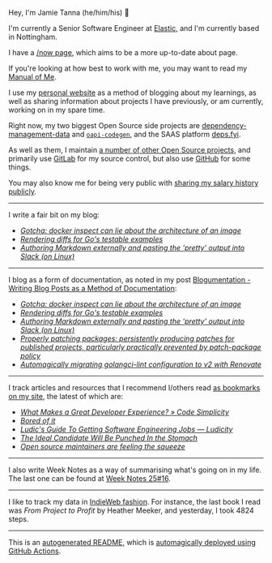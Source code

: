 Hey, I'm Jamie
Tanna (he/him/his) 👋

I'm currently a Senior Software Engineer at [Elastic](https://elastic.co/), and I'm currently based in Nottingham.

I have a [/now page](https://www.jvt.me/now/?utm_campaign=github-jamietanna), which aims to be a more up-to-date about page.

If you're looking at how best to work with me, you may want to read my [Manual of Me](https://manual.jvt.me/?utm_campaign=github-jamietanna).

I use my [personal website](https://www.jvt.me/?utm_campaign=github-jamietanna) as a method of blogging about my learnings, as well as sharing information about projects I have previously, or am currently, working on in my spare time.

Right now, my two biggest Open Source side projects are [dependency-management-data](https://dmd.tanna.dev) and [`oapi-codegen`](https://github.com/deepmap/oapi-codegen/), and the SAAS platform [deps.fyi](https://deps.fyi).

As well as them, I maintain [a number of other Open Source projects](https://www.jvt.me/open-source/?utm_campaign=github-jamietanna), and primarily use [GitLab](https://gitlab.com/jamietanna) for my source control, but also use [GitHub](https://github.com/jamietanna) for some things.

You may also know me for being very public with [sharing my salary history publicly](https://www.jvt.me/salary/?utm_campaign=github-jamietanna).

---

I write a fair bit on my blog:


- [_Gotcha: docker inspect can lie about the architecture of an image_](https://www.jvt.me/posts/2025/04/25/docker-inspect-lies/?utm_campaign=github-jamietanna)
- [_Rendering diffs for Go's testable examples_](https://www.jvt.me/posts/2025/04/24/go-testable-example-diff/?utm_campaign=github-jamietanna)
- [_Authoring Markdown externally and pasting the 'pretty' output into Slack (on Linux)_](https://www.jvt.me/posts/2025/04/19/slack-external-markdown/?utm_campaign=github-jamietanna)

---

I blog as a form of documentation, as noted in my post [Blogumentation - Writing Blog Posts as a Method of Documentation](https://www.jvt.me/posts/2017/06/25/blogumentation/?utm_campaign=github-jamietanna):


- [_Gotcha: docker inspect can lie about the architecture of an image_](https://www.jvt.me/posts/2025/04/25/docker-inspect-lies/?utm_campaign=github-jamietanna)
- [_Rendering diffs for Go's testable examples_](https://www.jvt.me/posts/2025/04/24/go-testable-example-diff/?utm_campaign=github-jamietanna)
- [_Authoring Markdown externally and pasting the 'pretty' output into Slack (on Linux)_](https://www.jvt.me/posts/2025/04/19/slack-external-markdown/?utm_campaign=github-jamietanna)
- [_Properly patching packages: persistently producing patches for published projects, particularly practically prevented by patch-package policy_](https://www.jvt.me/posts/2025/04/12/patch-package-distribute/?utm_campaign=github-jamietanna)
- [_Automagically migrating golangci-lint configuration to v2 with Renovate_](https://www.jvt.me/posts/2025/04/10/renovate-golangci-lint-v2/?utm_campaign=github-jamietanna)

---

I track articles and resources that I recommend I/others read [as bookmarks on my site](https://www.jvt.me/kind/bookmarks/?utm_campaign=github-jamietanna), the latest of which are:


- [_What Makes a Great Developer Experience? » Code Simplicity_](https://www.codesimplicity.com/post/what-makes-a-great-developer-experience/?utm_campaign=github-jamietanna)
- [_Bored of it_](https://paulrobertlloyd.com/2025/087/a1/bored/?utm_campaign=github-jamietanna)
- [_Ludic's Guide To Getting Software Engineering Jobs — Ludicity_](https://ludic.mataroa.blog/blog/ludics-guide-to-getting-software-engineering-jobs/?utm_campaign=github-jamietanna)
- [_The Ideal Candidate Will Be Punched In the Stomach_](https://www.scottsmitelli.com/articles/ideal-candidate/?utm_campaign=github-jamietanna)
- [_Open source maintainers are feeling the squeeze_](https://www.theregister.com/2025/02/16/open_source_maintainers_state_of_open/?utm_campaign=github-jamietanna)

---

I also write Week Notes as a way of summarising what's going on in my life. The last one can be found at [Week Notes 25#16](https://www.jvt.me/week-notes/2025/16/?utm_campaign=github-jamietanna).

---

I like to track my data in [IndieWeb fashion](https://indieweb.org/why). For instance, the last book I read was _From Project to Profit_ by Heather Meeker, and yesterday, I took 4824 steps.

---
This is an [autogenerated README](https://www.jvt.me/posts/2022/01/12/autogenerated-profile-readme/?utm_campaign=github-jamietanna), which is [automagically deployed using GitHub Actions](https://github.com/jamietanna/jamietanna/blob/main/.github/workflows/rebuild.yml).
